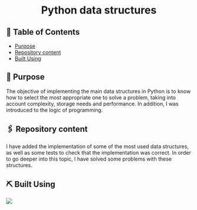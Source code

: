 <h1 align="center">Python data structures</h1>
 
## 📝 Table of Contents
- [Purpose](#purpose)
- [Repository content](#repository_content)
- [Built Using](#built_using)

## 🧐 Purpose <a name = "purpose"></a>
The objective of implementing the main data structures in Python is to know how to select the most appropriate one to solve a problem, taking into account complexity, storage needs and performance. In addition, I was introduced to the logic of programming.

## 🖇 Repository content <a name="repository_content"></a>
I have added the implementation of some of the most used data structures, as well as some tests to check that the implementation was correct. In order to go deeper into this topic, I have solved some problems with these structures.

## ⛏️ Built Using <a name = "built_using"></a>
[<img src="https://img.shields.io/badge/Python-306998?style=for-the-badge&logo=python&logoColor=FFD43B" />](https://www.python.org/)
